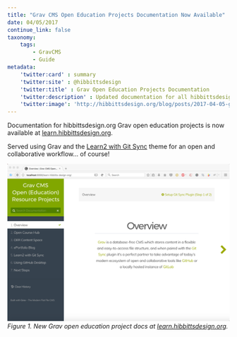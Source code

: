 ```yaml
---
title: "Grav CMS Open Education Projects Documentation Now Available"
date: 04/05/2017
continue_link: false
taxonomy:
    tags:
        - GravCMS
        - Guide
metadata:
    'twitter:card' : summary
    'twitter:site' : @hibbittsdesign
    'twitter:title' : Grav Open Education Projects Documentation
    'twitter:description' : Updated documentation for all hibbittsdesign.org Grav open education projects
    'twitter:image': 'http://hibbittsdesign.org/blog/posts/2017-04-05-grav-cms-open-education-projects-docs/learn-hibbittsdesign.png'
---
```


Documentation for hibbittsdesign.org Grav open education projects is now available at [learn.hibbittsdesign.org](http://learn.hibbittsdesign.org).  

Served using Grav and the [Learn2 with Git Sync](https://github.com/hibbitts-design/grav-theme-learn2-git-sync) theme for an open and collaborative workflow... of course!

[![New Grav open education project docs at learn.hibbittsdesign.org](learn-hibbittsdesign.png)](http://learn.hibbittsdesign.org)
_Figure 1. New Grav open education project docs at [learn.hibbittsdesign.org](http://learn.hibbittsdesign.org)._
